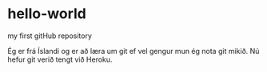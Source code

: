 # hello-world
my first gitHub repository

Ég er frá Íslandi og er að læra um git
ef vel gengur mun ég nota git mikið.
Nú hefur git verið tengt við Heroku.
